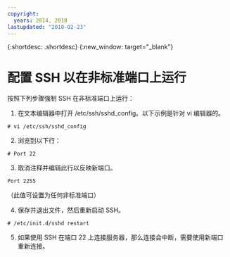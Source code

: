 ```yaml
---
copyright:
  years: 2014, 2018
lastupdated: "2018-02-23"
---
```


{:shortdesc: .shortdesc}
{:new_window: target="_blank"}

# 配置 SSH 以在非标准端口上运行

按照下列步骤强制 SSH 在非标准端口上运行：

1. 在文本编辑器中打开 /etc/ssh/sshd_config。以下示例是针对 vi 编辑器的。
```
# vi /etc/ssh/sshd_config
```
 
2. 浏览到以下行：
```
# Port 22
```
 
3. 取消注释并编辑此行以反映新端口。
```
Port 2255
``` 
（此值可设置为任何非标准端口）


 
4. 保存并退出文件，然后重新启动 SSH。
```
# /etc/init.d/sshd restart
```

5. 如果使用 SSH 在端口 22 上连接服务器，那么连接会中断，需要使用新端口重新连接。
